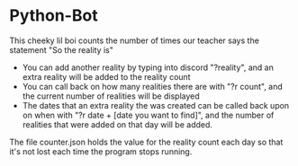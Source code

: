 # Python-Bot

This cheeky lil boi counts the number of times our teacher says the statement "So the reality is"
- You can add another reality by typing into discord "?reality", and an extra reality will be added to the reality count
- You can call back on how many realities there are with "?r count", and the current number of realities will be displayed
- The dates that an extra reality the was created can be called back upon on when with "?r date + [date you want to find]", and the number of realities that were added on that day will be added.

The file counter.json holds the value for the reality count each day so that it's not lost each time the program stops running.
